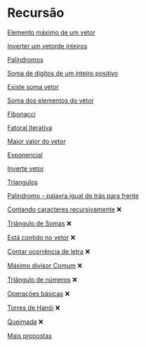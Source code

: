# Recursão
[Elemento máximo de um vetor](elem_max_do_vetor.md)

[Inverter um vetorde inteiros](invertervetor.md)

[Palíndromos](palindromos.md)

[Soma de digitos de um inteiro positivo](somadosdig.md)

[Existe soma vetor](existesomavetor.md)

[Soma dos elementos do vetor](soma_recursiva.cpp)

[Fibonacci](fibonacci_recursivo.cpp)

[Fatoral iterativa](fatoral_recursiva.cpp)

[Maior valor do vetor](maximo_recursivo.cpp)

[Exponencial](exponencial_recursivo.cpp)

[Inverte vetor](inverte_vetor_recursivo.cpp)

[Triangulos](triangulo_recursivo.cpp)

[Palindromo - palavra igual de trás para frente](palindromo_recursivo.cpp)

[Contando caracteres recursivamente](contando_recursiva.md) :x:

[Triângulo de Somas](triangulo_soma_recursiva.md) :x:

[Está contido no vetor](estacontidonovetor.md) :x:

[Contar ocorrência de letra](contarocorrenciasdeletra.md) :x:

[Máximo divisor Comum](mdc.md) :x:

[Triângulo de números](triang.md) :x:

[Operações básicas](operbasica.md) :x:

[Torres de Hanói](torres.md) :x:

[Queimada](queimada.md) :x:

[Mais propostas](extras.md)
